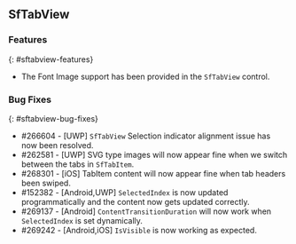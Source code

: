 ## SfTabView

### Features
{: #sftabview-features}

* The Font Image support has been provided in the `SfTabView` control.

### Bug Fixes
{: #sftabview-bug-fixes}

* \#266604 - [UWP] `SfTabView` Selection indicator alignment issue has now been resolved.
* \#262581 - [UWP] SVG type images will now appear fine when we switch between the tabs in `SfTabItem`.
* \#268301 - [iOS] TabItem content will now appear fine when tab headers been swiped.
* \#152382 - [Android,UWP] `SelectedIndex` is now updated programmatically and the content now gets updated correctly.
* \#269137 - [Android] `ContentTransitionDuration` will now work when `SelectedIndex` is set dynamically.
* \#269242 - [Android,iOS] `IsVisible` is now working as expected.
